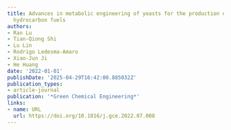 ```yaml
---
title: Advances in metabolic engineering of yeasts for the production of fatty acid-derived
  hydrocarbon fuels
authors:
- Ran Lu
- Tian‐Qiong Shi
- Lu Lin
- Rodrigo Ledesma‐Amaro
- Xiao‐Jun Ji
- He Huang
date: '2022-01-01'
publishDate: '2025-04-29T16:42:00.885032Z'
publication_types:
- article-journal
publication: '*Green Chemical Engineering*'
links:
- name: URL
  url: https://doi.org/10.1016/j.gce.2022.07.008
---
```

